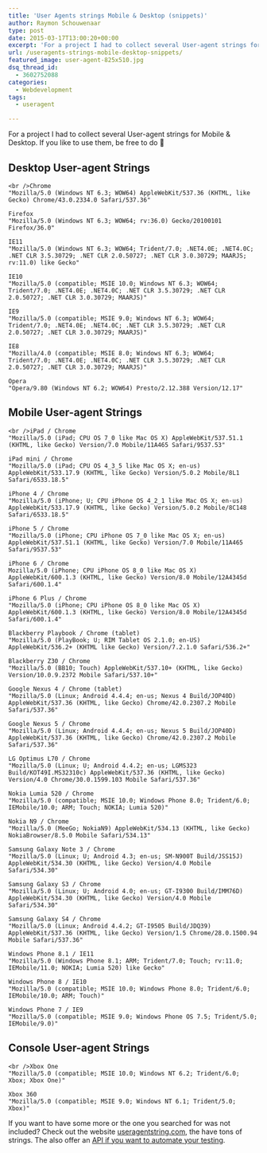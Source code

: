 ```yaml
---
title: 'User Agents strings Mobile & Desktop (snippets)'
author: Raymon Schouwenaar
type: post
date: 2015-03-17T13:00:20+00:00
excerpt: 'For a project I had to collect several User-agent strings for Mobile & Desktop. If you like to use them, be free to do :-)'
url: /useragents-strings-mobile-desktop-snippets/
featured_image: user-agent-825x510.jpg
dsq_thread_id:
  - 3602752088
categories:
  - Webdevelopment
tags:
  - useragent

---
```

For a project I had to collect several User-agent strings for Mobile & Desktop. If you like to use them, be free to do 🙂

## Desktop User-agent Strings

    <br />Chrome
    "Mozilla/5.0 (Windows NT 6.3; WOW64) AppleWebKit/537.36 (KHTML, like Gecko) Chrome/43.0.2334.0 Safari/537.36"

    Firefox
    "Mozilla/5.0 (Windows NT 6.3; WOW64; rv:36.0) Gecko/20100101 Firefox/36.0"

    IE11
    "Mozilla/5.0 (Windows NT 6.3; WOW64; Trident/7.0; .NET4.0E; .NET4.0C; .NET CLR 3.5.30729; .NET CLR 2.0.50727; .NET CLR 3.0.30729; MAARJS; rv:11.0) like Gecko"

    IE10
    "Mozilla/5.0 (compatible; MSIE 10.0; Windows NT 6.3; WOW64; Trident/7.0; .NET4.0E; .NET4.0C; .NET CLR 3.5.30729; .NET CLR 2.0.50727; .NET CLR 3.0.30729; MAARJS)"

    IE9
    "Mozilla/5.0 (compatible; MSIE 9.0; Windows NT 6.3; WOW64; Trident/7.0; .NET4.0E; .NET4.0C; .NET CLR 3.5.30729; .NET CLR 2.0.50727; .NET CLR 3.0.30729; MAARJS)"

    IE8
    "Mozilla/4.0 (compatible; MSIE 8.0; Windows NT 6.3; WOW64; Trident/7.0; .NET4.0E; .NET4.0C; .NET CLR 3.5.30729; .NET CLR 2.0.50727; .NET CLR 3.0.30729; MAARJS)"

    Opera
    "Opera/9.80 (Windows NT 6.2; WOW64) Presto/2.12.388 Version/12.17"



## Mobile User-agent Strings

    <br />iPad / Chrome
    "Mozilla/5.0 (iPad; CPU OS 7_0 like Mac OS X) AppleWebKit/537.51.1 (KHTML, like Gecko) Version/7.0 Mobile/11A465 Safari/9537.53"

    iPad mini / Chrome
    "Mozilla/5.0 (iPad; CPU OS 4_3_5 like Mac OS X; en-us) AppleWebKit/533.17.9 (KHTML, like Gecko) Version/5.0.2 Mobile/8L1 Safari/6533.18.5"

    iPhone 4 / Chrome
    "Mozilla/5.0 (iPhone; U; CPU iPhone OS 4_2_1 like Mac OS X; en-us) AppleWebKit/533.17.9 (KHTML, like Gecko) Version/5.0.2 Mobile/8C148 Safari/6533.18.5"

    iPhone 5 / Chrome
    "Mozilla/5.0 (iPhone; CPU iPhone OS 7_0 like Mac OS X; en-us) AppleWebKit/537.51.1 (KHTML, like Gecko) Version/7.0 Mobile/11A465 Safari/9537.53"

    iPhone 6 / Chrome
    Mozilla/5.0 (iPhone; CPU iPhone OS 8_0 like Mac OS X) AppleWebKit/600.1.3 (KHTML, like Gecko) Version/8.0 Mobile/12A4345d Safari/600.1.4"

    iPhone 6 Plus / Chrome
    "Mozilla/5.0 (iPhone; CPU iPhone OS 8_0 like Mac OS X) AppleWebKit/600.1.3 (KHTML, like Gecko) Version/8.0 Mobile/12A4345d Safari/600.1.4"

    Blackberry Playbook / Chrome (tablet)
    "Mozilla/5.0 (PlayBook; U; RIM Tablet OS 2.1.0; en-US) AppleWebKit/536.2+ (KHTML like Gecko) Version/7.2.1.0 Safari/536.2+"

    Blackberry Z30 / Chrome
    "Mozilla/5.0 (BB10; Touch) AppleWebKit/537.10+ (KHTML, like Gecko) Version/10.0.9.2372 Mobile Safari/537.10+"

    Google Nexus 4 / Chrome (tablet)
    "Mozilla/5.0 (Linux; Android 4.4.4; en-us; Nexus 4 Build/JOP40D) AppleWebKit/537.36 (KHTML, like Gecko) Chrome/42.0.2307.2 Mobile Safari/537.36"

    Google Nexus 5 / Chrome
    "Mozilla/5.0 (Linux; Android 4.4.4; en-us; Nexus 5 Build/JOP40D) AppleWebKit/537.36 (KHTML, like Gecko) Chrome/42.0.2307.2 Mobile Safari/537.36"

    LG Optimus L70 / Chrome
    "Mozilla/5.0 (Linux; U; Android 4.4.2; en-us; LGMS323 Build/KOT49I.MS32310c) AppleWebKit/537.36 (KHTML, like Gecko) Version/4.0 Chrome/30.0.1599.103 Mobile Safari/537.36"

    Nokia Lumia 520 / Chrome
    "Mozilla/5.0 (compatible; MSIE 10.0; Windows Phone 8.0; Trident/6.0; IEMobile/10.0; ARM; Touch; NOKIA; Lumia 520)"

    Nokia N9 / Chrome
    "Mozilla/5.0 (MeeGo; NokiaN9) AppleWebKit/534.13 (KHTML, like Gecko) NokiaBrowser/8.5.0 Mobile Safari/534.13"

    Samsung Galaxy Note 3 / Chrome
    "Mozilla/5.0 (Linux; U; Android 4.3; en-us; SM-N900T Build/JSS15J) AppleWebKit/534.30 (KHTML, like Gecko) Version/4.0 Mobile Safari/534.30"

    Samsung Galaxy S3 / Chrome
    "Mozilla/5.0 (Linux; U; Android 4.0; en-us; GT-I9300 Build/IMM76D) AppleWebKit/534.30 (KHTML, like Gecko) Version/4.0 Mobile Safari/534.30"

    Samsung Galaxy S4 / Chrome
    "Mozilla/5.0 (Linux; Android 4.4.2; GT-I9505 Build/JDQ39) AppleWebKit/537.36 (KHTML, like Gecko) Version/1.5 Chrome/28.0.1500.94 Mobile Safari/537.36"

    Windows Phone 8.1 / IE11
    "Mozilla/5.0 (Windows Phone 8.1; ARM; Trident/7.0; Touch; rv:11.0; IEMobile/11.0; NOKIA; Lumia 520) like Gecko"

    Windows Phone 8 / IE10
    "Mozilla/5.0 (compatible; MSIE 10.0; Windows Phone 8.0; Trident/6.0; IEMobile/10.0; ARM; Touch)"

    Windows Phone 7 / IE9
    "Mozilla/5.0 (compatible; MSIE 9.0; Windows Phone OS 7.5; Trident/5.0; IEMobile/9.0)"



## Console User-agent Strings

    <br />Xbox One
    "Mozilla/5.0 (compatible; MSIE 10.0; Windows NT 6.2; Trident/6.0; Xbox; Xbox One)"

    Xbox 360
    "Mozilla/5.0 (compatible; MSIE 9.0; Windows NT 6.1; Trident/5.0; Xbox)"



If you want to have some more or the one you searched for was not included? Check out the website <a href="http://www.useragentstring.com/pages/useragentstring.php" target="_blank">useragentstring.com</a>, the have tons of strings. The also offer an <a href="http://www.useragentstring.com/pages/api.php" target="_blank">API if you want to automate your testing</a>.